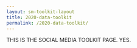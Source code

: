 ```yaml
---
layout: sm-toolkit-layout
title: 2020-data-toolkit
permalink: /2020-data-toolkit/
---
```

THIS IS THE SOCIAL MEDIA TOOLKIT PAGE. YES.